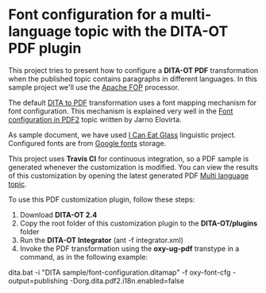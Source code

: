 # Font configuration for a multi-language topic with the DITA-OT PDF plugin

This project tries to present how to configure a **DITA-OT PDF** transformation 
when the published topic contains paragraphs in different languages. In this sample project we'll use the [Apache FOP](http://xmlgraphics.apache.org/) processor.

The default [DITA to PDF](http://www.dita-ot.org/2.4/user-guide/dita2pdf.html) transformation uses a font mapping mechanism for font configuration. This mechanism is explained very well in the [Font configuration in PDF2](http://www.elovirta.com/2016/02/18/font-configuration-in-pdf2.html) topic written by 
Jarno Elovirta.

As sample document, we have used [I Can Eat Glass](https://en.wikipedia.org/wiki/I_Can_Eat_Glass) linguistic project. 
Configured fonts are from [Google fonts](https://fonts.google.com/) storage.

This project uses **Travis CI** for continuous integration, so a PDF sample is generated whenever the customization is modified. 
You can view the results of this customization by opening the latest generated PDF 
[Multi language topic](https://github.com/radu-pisoi/com.oxygenxml.pdf2.font.config/blob/gh-pages/font-configuration.pdf).

To use this PDF customization plugin, follow these steps:

1. Download **DITA-OT 2.4** 
2. Copy the root folder of this customization plugin to the **DITA-OT/plugins** folder
3. Run the **DITA-OT Integrator** (ant -f integrator.xml)
4. Invoke the PDF transformation using the **oxy-ug-pdf** transtype in a command, as in the following example:

dita.bat -i "DITA sample/font-configuration.ditamap" -f oxy-font-cfg -output=publishing -Dorg.dita.pdf2.i18n.enabled=false
